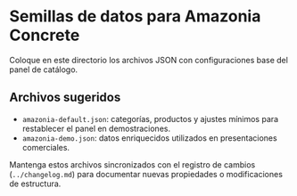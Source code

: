 # Semillas de datos para Amazonia Concrete

Coloque en este directorio los archivos JSON con configuraciones base del panel de catálogo.

## Archivos sugeridos
- `amazonia-default.json`: categorías, productos y ajustes mínimos para restablecer el panel en demostraciones.
- `amazonia-demo.json`: datos enriquecidos utilizados en presentaciones comerciales.

Mantenga estos archivos sincronizados con el registro de cambios (`../changelog.md`) para documentar nuevas propiedades o modificaciones de estructura.

